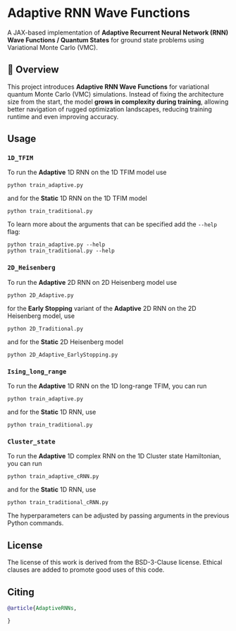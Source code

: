 # Adaptive RNN Wave Functions

A JAX-based implementation of **Adaptive Recurrent Neural Network (RNN) Wave Functions / Quantum States** for ground state problems using Variational Monte Carlo (VMC).

## 🚀 Overview

This project introduces **Adaptive RNN Wave Functions** for variational quantum Monte Carlo (VMC) simulations. Instead of fixing the architecture size from the start, the model **grows in complexity during training**, allowing better navigation of rugged optimization landscapes, reducing training runtime and even improving accuracy.

## Usage

### `1D_TFIM`
To run the **Adaptive** 1D RNN on the 1D TFIM model use 
```
python train_adaptive.py
```
and for the **Static** 1D RNN on the 1D TFIM model
```
python train_traditional.py
```
To learn more about the arguments that can be specified add the ``` --help ``` flag:

```
python train_adaptive.py --help
python train_traditional.py --help
```

### `2D_Heisenberg`
To run the **Adaptive** 2D RNN on 2D Heisenberg model use 
```
python 2D_Adaptive.py
```
for the **Early Stopping** variant of the **Adaptive** 2D RNN on the 2D Heisenberg model, use
```
python 2D_Traditional.py
```
and for the **Static** 2D Heisenberg model
```
python 2D_Adaptive_EarlyStopping.py
```

### `Ising_long_range`

To run the **Adaptive** 1D RNN on the 1D long-range TFIM, you can run
```
python train_adaptive.py
```
and for the **Static** 1D RNN, use
```
python train_traditional.py
```

### `Cluster_state`
To run the **Adaptive** 1D complex RNN on the 1D Cluster state Hamiltonian, you can run
```
python train_adaptive_cRNN.py
```
and for the **Static** 1D RNN, use
```
python train_traditional_cRNN.py
```

The hyperparameters can be adjusted by passing arguments in the previous Python commands.

## License
The license of this work is derived from the BSD-3-Clause license. Ethical clauses are added to promote good uses of this code.

## Citing
```bibtex
@article{AdaptiveRNNs,

}
```
